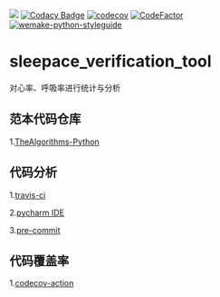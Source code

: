 ![](https://travis-ci.com/66chenbiao/sleepace_verification_tool.svg?branch=main) 
[![Codacy Badge](https://app.codacy.com/project/badge/Grade/2eee28504ff14ff5af836a12edad4793)](https://www.codacy.com/gh/66chenbiao/sleepace_verification_tool/dashboard?utm_source=github.com&amp;utm_medium=referral&amp;utm_content=66chenbiao/sleepace_verification_tool&amp;utm_campaign=Badge_Grade)
[![codecov](https://codecov.io/gh/66chenbiao/sleepace_verification_tool/branch/main/graph/badge.svg?token=JAG0G7YD51)](https://codecov.io/gh/66chenbiao/sleepace_verification_tool) 
[![CodeFactor](https://www.codefactor.io/repository/github/66chenbiao/sleepace_verification_tool/badge)](https://www.codefactor.io/repository/github/66chenbiao/sleepace_verification_tool)
[![wemake-python-styleguide](https://img.shields.io/badge/style-wemake-000000.svg)](https://github.com/wemake-services/wemake-python-styleguide)

# sleepace_verification_tool
对心率、呼吸率进行统计与分析

## 范本代码仓库
1.[TheAlgorithms-Python](https://github.com/TheAlgorithms/Python)

## 代码分析
1.[travis-ci](https://www.travis-ci.com/)

2.[pycharm IDE](https://www.jetbrains.com/help/pycharm/viewing-code-coverage-results.html)

3.[pre-commit](https://pre-commit.com/#python)

## 代码覆盖率
1.[codecov-action](https://github.com/codecov/codecov-action)
